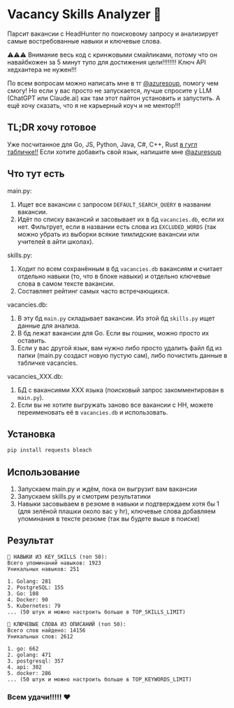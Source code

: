 # Vacancy Skills Analyzer 💅

Парсит вакансии с HeadHunter по поисковому запросу и анализирует самые востребованные навыки и ключевые слова.

⚠️⚠️⚠️ Внимание весь код с кринжовыми смайликами, потому что он навайбкожен за 5 минут тупо для достижения цели!!!!!!!!
Ключ API хедхантера не нужен!!!

По всем вопросам можно написать мне в тг [@azuresoup](https://t.me/azuresoup), помогу чем смогу! Но если у вас просто не запускается, лучше спросите у LLM (ChatGPT или Claude.ai) как там этот пайтон установить и запустить.
А ещё хочу сказать, что я не карьерный коуч и не ментор!!!

## TL;DR хочу готовое

Уже посчитанное для Go, JS, Python, Java, C#, C++, Rust [в гугл табличке!!](https://docs.google.com/spreadsheets/d/1DHuN-TVw0ed0DYA3ZXws71kSK8m3XTDFRLd0t2TBBhc/edit?usp=sharing)
Если хотите добавить свой язык, напишите мне [@azuresoup](https://t.me/azuresoup)

## Что тут есть

main.py:
1. Ищет все вакансии с запросом ```DEFAULT_SEARCH_QUERY``` в названии вакансии.
2. Идёт по списку вакансий и засовывает их в бд ```vacancies.db```, если их нет. Фильтрует, если в названии есть слова из ```EXCLUDED_WORDS``` (так можно убрать из выборки всякие тимлидские вакансии или учителей в айти школах).

skills.py:
1. Ходит по всем сохранённым в бд ```vacancies.db```  вакансиям и считает отдельно навыки (то, что в блоке навыки) и отдельно ключевые слова в самом тексте вакансии.
2. Составляет рейтинг самых часто встречающихся.

vacancies.db:
1. В эту бд ```main.py``` складывает вакансии. Из этой бд ```skills.py``` ищет данные для анализа.
2. В бд лежат вакансии для Go. Если вы гошник, можно просто их оставить. 
2. Если у вас другой язык, вам нужно либо просто удалить файл бд из папки (main.py создаст новую пустую сам), либо почистить данные в табличке vacancies.

vacancies_XXX.db:
1. БД с вакансиями XXX языка (поисковый запрос закомментирован в ```main.py```).
2. Если вы не хотите выгружать заново все вакансии с HH, можете переименовать её в ```vacancies.db``` и использовать.

## Установка

```bash
pip install requests bleach
```

## Использование

1. Запускаем main.py и ждём, пока он выгрузит вам вакансии
2. Запускаем skills.py и смотрим результатики
3. Навыки засовываем в резюме в навыки и подтверждаем хотя бы 1 (для зелёной плашки около вас у hr), ключевые слова добавляем упоминания в тексте резюме (так вы будете выше в поиске)

## Результат

```
🔧 НАВЫКИ ИЗ KEY_SKILLS (топ 50):
Всего упоминаний навыков: 1923
Уникальных навыков: 251

1. Golang: 281
2. PostgreSQL: 155
3. Go: 108
4. Docker: 90
5. Kubernetes: 79
... (50 штук и можно настроить больше в TOP_SKILLS_LIMIT)

📝 КЛЮЧЕВЫЕ СЛОВА ИЗ ОПИСАНИЙ (топ 50):
Всего слов найдено: 14156
Уникальных слов: 2612

1. go: 662
2. golang: 471
3. postgresql: 357
4. api: 302
5. docker: 286
... (50 штук и можно настроить больше в TOP_KEYWORDS_LIMIT)
```

### Всем удачи!!!!! ♥